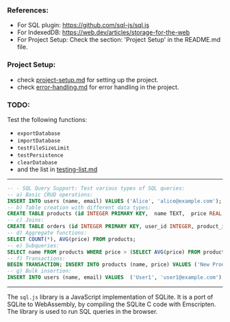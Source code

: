 ### References:
- For SQL plugin: https://github.com/sql-js/sql.js
- For IndexedDB: https://web.dev/articles/storage-for-the-web 
- For Project Setup: Check the section: 'Project Setup' in the README.md file.

### Project Setup:
- check [project-setup.md](./guides/project-setup.md) for setting up the project.
- check [error-handling.md](./guides/error-handling.md) for error handling in the project.

### TODO:
Test the following functions:
- `exportDatabase`
- `importDatabase`
- `testFileSizeLimit`
- `testPersistence`
- `clearDatabase`
- and the list in [testing-list.md](./guides/testing-list.md)

---

```sql
-- - SQL Query Support: Test various types of SQL queries: 
-- a) Basic CRUD operations:
INSERT INTO users (name, email) VALUES ('Alice', 'alice@example.com'); SELECT * FROM users; UPDATE users SET email = 'newalice@example.com' WHERE name = 'Alice'; DELETE FROM users WHERE name = 'Alice';
-- b) Table creation with different data types:
CREATE TABLE products (id INTEGER PRIMARY KEY,  name TEXT,  price REAL,  in_stock BOOLEAN,  created_at DATETIME );
-- c) Joins:
CREATE TABLE orders (id INTEGER PRIMARY KEY, user_id INTEGER, product_id INTEGER); INSERT INTO orders (user_id, product_id) VALUES (1, 1); SELECT users.name, products.name FROM users  JOIN orders ON users.id = orders.user_id  JOIN products ON products.id = orders.product_id;
-- d) Aggregate functions:
SELECT COUNT(*), AVG(price) FROM products;
-- e) Subqueries:
SELECT name FROM products WHERE price > (SELECT AVG(price) FROM products);
-- f) Transactions:
BEGIN TRANSACTION; INSERT INTO products (name, price) VALUES ('New Product', 9.99); UPDATE inventory SET stock = stock - 1 WHERE product_id = LAST_INSERT_ROWID(); COMMIT;
-- g) Bulk insertion:
INSERT INTO users (name, email) VALUES  ('User1', 'user1@example.com'), ('User2', 'user2@example.com'), ('User3', 'user3@example.com');
```

---

The `sql.js` library is a JavaScript implementation of SQLite. It is a port of SQLite to WebAssembly, by compiling the SQLite C code with Emscripten. The library is used to run SQL queries in the browser.
